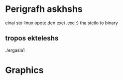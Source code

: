 # Perigrafh askhshs

einai sto linux opote den exei .exe :)
tha steilo to binary


## tropos ekteleshs

./ergasia1
# Graphics
